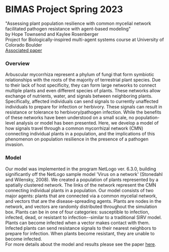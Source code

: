 # BIMAS Project Spring 2023  
"Assessing plant population resilience with common mycelial network facilitated pathogen resistance with agent-based modeling"  
by Hope Townsend and Kaylee Rosenberger  
Project for Biologically-inspired multi-agent systems course at University of Colorado Boulder  
[Associated paper](https://docs.google.com/document/d/1h8SsvyPzf_m9B50TlVNRS-ECDgWmDfZaYNlsgr-p_b4/edit?usp=sharing)  
  
### Overview  
Arbuscular mycorrhiza represent a phylum of fungi that form symbiotic relationships with the roots of the majority of terrestrial plant species. Due to their lack of host specificity, they can form large networks to connect multiple plants and even different species of plants. These networks allow exchange of nutrients, water, and signals between neighboring plants. Specifically, affected individuals can send signals to currently unaffected individuals to prepare for infection or herbivory. These signals can result in resistance or tolerance to herbivory/pathogen infection. While the benefits of these networks have been understood on a small scale, no population-level analysis or model has been presented. Here, we develop a model of how signals travel through a common mycorrhizal network (CMN) connecting individual plants in a population, and the implications of this phenomenon on population resilience in the presence of a pathogen invasion.  
  
### Model
Our model was implemented in the program NetLogo ver. 6.3.0, building significantly off the NetLogo sample model 'Virus on a network' (Stonedahl and Wilensky, 2008). We created a population of plants represented by a spatially clustered network. The links of the network represent the CMN connecting individual plants in a population. Our model consists of two major agents: plants that are connected via a common mycelial network, and vectors that are the disease-spreading agents. Plants are nodes in the network, and vectors are randomly distributed throughout the simulation box. Plants can be in one of four categories: susceptible to infection, infected, dead, or resistant to infection--similar to a traditional SIRV model. Plants can become infected when a vector makes contact with them. Infected plants can send resistance signals to their nearest neighbors to prepare for infection. When plants become resistant, they are unable to become infected.  
For more details about the model and results please see the paper [here](https://docs.google.com/document/d/1h8SsvyPzf_m9B50TlVNRS-ECDgWmDfZaYNlsgr-p_b4/edit?usp=sharing). 